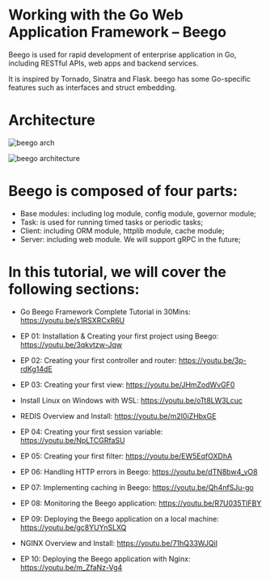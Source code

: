 # Working with the Go Web Application Framework – Beego

Beego is used for rapid development of enterprise application in Go, including RESTful APIs, web apps and backend services.

It is inspired by Tornado, Sinatra and Flask. beego has some Go-specific features such as interfaces and struct embedding.

# Architecture
![beego arch](https://user-images.githubusercontent.com/5602033/210546966-f49d216b-5fac-4d5f-bca8-f865e5fc0527.png)

![beego architecture](https://user-images.githubusercontent.com/5602033/210546995-22a95c24-3c50-425f-a02f-5100af165a26.png)


# Beego is composed of four parts:

* Base modules: including log module, config module, governor module;
* Task: is used for running timed tasks or periodic tasks;
* Client: including ORM module, httplib module, cache module;
* Server: including web module. We will support gRPC in the future;

# In this tutorial, we will cover the following sections:
- Go Beego Framework Complete Tutorial in 30Mins: https://youtu.be/s1RSXRCxR6U

- EP 01: Installation & Creating your first project using Beego: https://youtu.be/3qkvtzw-Jqw
- EP 02: Creating your first controller and router:  https://youtu.be/3p-rdKg14dE
- EP 03: Creating your first view: https://youtu.be/JHmZodWvGF0
- Install Linux on Windows with WSL: https://youtu.be/oTt8LW3Lcuc
- REDIS Overview and Install: https://youtu.be/m2I0iZHbxGE
- EP 04: Creating your first session variable: https://youtu.be/NpLTCGRfaSU
- EP 05: Creating your first filter: https://youtu.be/EW5EqfOXDhA
- EP 06: Handling HTTP errors in Beego: https://youtu.be/dTN8bw4_vO8
- EP 07: Implementing caching in Beego: https://youtu.be/Qh4nfSJu-go
- EP 08: Monitoring the Beego application: https://youtu.be/R7U035TlFBY
- EP 09: Deploying the Beego application on a local machine: https://youtu.be/gc8YUYnSLXQ
- NGINX Overview and Install: https://youtu.be/71hQ33WJQiI
- EP 10:  Deploying the Beego application with Nginx: https://youtu.be/m_ZfaNz-Vg4
